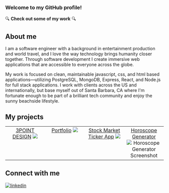 ### Welcome to my GitHub profile!

:mag: **Check out some of my work**	:mag:

 ## About me
 
<p>I am a software engineer with a background in entertainment production and world travel, and I love the way technology brings humanity closer together. Through software development I create immersive web applications that are accessible to everyone across the globe.</p>
<p>My work is focused on clean, maintainable javascript, css, and html based applications—utilizing PostgreSQL, MongoDB, Express, React, and Node.js for full stack applications. I work with clients across the US and internationally, but base myself out of Santa Barbara, CA where I'm fortunate enough to be part of a brilliant tech community and enjoy the sunny beachside lifestyle.</p> 

## My projects  
<table><tr><td valign="top" width="25%">
<div align="center"> 
<a href="https://github.com/JeremySeckinger/3POINTDESIGN" target="_blank">3POINT DESIGN</a>
<img src="https://media.giphy.com/media/6YmdDO1wIXJ1Gih9hl/giphy-downsized.gif">
</div>
</td><td valign="top" width="25%">
<div align="center">
<a href="https://github.com/JeremySeckinger/Jeremy-Seckinger-Website" target="_blank">Portfolio</a>
<img src="https://media.giphy.com/media/o0NEwSpttMSWg3OT1a/giphy.gif">
 </div><td valign="top" width="25%">
<div align="center">
<a href="https://github.com/JeremySeckinger/stock-market-ticker-app" target="_blank">Stock Market Ticker App</a>
<img src="https://i.imgur.com/Ag0eXNE.png">
</div>
</td><td valign="top" width="25%">
<div align="center">
<a href="https://github.com/JeremySeckinger/Horoscope-Generator" target="_blank">Horoscope Generator</a>
<img src="https://i.imgur.com/9pSPT8A.png" alt="Horoscope Generator Screenshot">
</div>
</td></tr></table> 

## Connect with me
<div>
<a href="https://www.linkedin.com/in/jeremy-seckinger/" target="_blank"><img src="https://img.shields.io/badge/linkedin-%231E77B5.svg?&style=for-the-badge&logo=linkedin&logoColor=white" alt="linkedin"></a>
 </div>
<br/>
